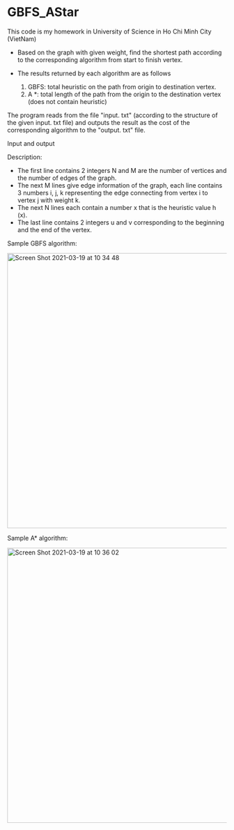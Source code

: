 # GBFS_AStar


This code is my homework in University of Science in Ho Chi Minh City (VietNam)


* Based on the graph with given weight, find the shortest path according to the corresponding algorithm from start to finish vertex.

* The results returned by each algorithm are as follows
  1. GBFS: total heuristic on the path from origin to destination vertex. 
  2. A *: total length of the path from the origin to the destination vertex (does not contain heuristic)

The program reads from the file "input. txt" (according to the structure of the given input. txt file) and outputs the result as the cost of the corresponding algorithm to the "output. txt" file.



Input and output


Description:
* The first line contains 2 integers N and M are the number of vertices and the number of edges of the graph. 
* The next M lines give edge information of the graph, each line contains 3 numbers i, j, k representing the edge connecting from vertex i to vertex j with weight k. 
* The next N lines each contain a number x that is the heuristic value h (x). 
* The last line contains 2 integers u and v corresponding to the beginning and the end of the vertex. 

Sample GBFS algorithm:


<img width="631" alt="Screen Shot 2021-03-19 at 10 34 48" src="https://user-images.githubusercontent.com/60350737/111728205-fca7d580-889e-11eb-88f5-b98932a006a2.png">


Sample A* algorithm:




<img width="631" alt="Screen Shot 2021-03-19 at 10 36 02" src="https://user-images.githubusercontent.com/60350737/111728290-23fea280-889f-11eb-856f-1584e4d25521.png">
